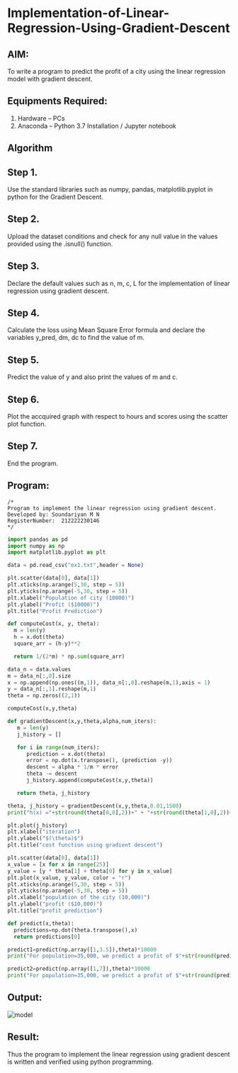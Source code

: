 # Implementation-of-Linear-Regression-Using-Gradient-Descent

## AIM:
To write a program to predict the profit of a city using the linear regression model with gradient descent.

## Equipments Required:
1. Hardware – PCs
2. Anaconda – Python 3.7 Installation / Jupyter notebook

## Algorithm
## Step 1. 
Use the standard libraries such as numpy, pandas, matplotlib.pyplot in python for the Gradient Descent.
## Step 2. 
Upload the dataset conditions and check for any null value in the values provided using the .isnull() function.
## Step 3. 
Declare the default values such as n, m, c, L for the implementation of linear regression using gradient descent.
## Step 4. 
Calculate the loss using Mean Square Error formula and declare the variables y_pred, dm, dc to find the value of m.
## Step 5.
Predict the value of y and also print the values of m and c.
## Step 6. 
Plot the accquired graph with respect to hours and scores using the scatter plot function.
## Step 7. 
End the program.

## Program:
```
/*
Program to implement the linear regression using gradient descent.
Developed by: Soundariyan M N
RegisterNumber:  212222230146
*/
```
```python
import pandas as pd
import numpy as np
import matplotlib.pyplot as plt

data = pd.read_csv("ex1.txt",header = None)

plt.scatter(data[0], data[1])
plt.xticks(np.arange(5,30, step = 5))
plt.yticks(np.arange(-5,30, step = 5))
plt.xlabel("Population of city (10000)")
plt.ylabel("Profit ($10000)")
plt.title("Profit Prediction")

def computeCost(x, y, theta):
  m = len(y)
  h = x.dot(theta)
  square_arr = (h-y)**2

  return 1/(2*m) * np.sum(square_arr)

data_n = data.values
m = data_n[:,0].size
x = np.append(np.ones((m,1)), data_n[:,0].reshape(m,1),axis = 1)
y = data_n[:,1].reshape(m,1)
theta = np.zeros((2,1))

computeCost(x,y,theta)

def gradientDescent(x,y,theta,alpha,num_iters):
   m = len(y)
   j_history = []

   for i in range(num_iters):
      prediction = x.dot(theta)
      error = np.dot(x.transpose(), (prediction -y))
      descent = alpha * 1/m * error
      theta -= descent
      j_history.append(computeCost(x,y,theta))

   return theta, j_history

theta, j_history = gradientDescent(x,y,theta,0.01,1500)
print("h(x) ="+str(round(theta[0,0],2))+" + "+str(round(theta[1,0],2))+"x1")

plt.plot(j_history)
plt.xlabel("iteration")
plt.ylabel("$(\theta)$")
plt.title("cost function using gradient descent")

plt.scatter(data[0], data[1])
x_value = [x for x in range(25)]
y_value = [y * theta[1] + theta[0] for y in x_value]
plt.plot(x_value, y_value, color = "r")
plt.xticks(np.arange(5,30, step = 5))
plt.yticks(np.arange(-5,30, step = 5))
plt.xlabel("population of the city (10,000)")
plt.ylabel("profit ($10,000)")
plt.title("profit prediction")

def predict(x,theta):
  predictions=np.dot(theta.transpose(),x)
  return predictions[0]

predict1=predict(np.array([1,3.5]),theta)*10000
print("For population=35,000, we predict a profit of $"+str(round(predict1,0)))

predict2=predict(np.array([1,7]),theta)*10000
print("For population=35,000, we predict a profit of $"+str(round(predict2,0)))
```

## Output:

![model]()


## Result:
Thus the program to implement the linear regression using gradient descent is written and verified using python programming.
